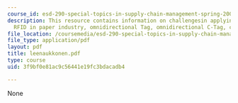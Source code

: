 ```yaml
---
course_id: esd-290-special-topics-in-supply-chain-management-spring-2005
description: This resource contains information on challengesin applying passive UHF
  RFID in paper industry, omnidirectional Tag, omnidirectional C-Tag, cardboard Reels.
file_location: /coursemedia/esd-290-special-topics-in-supply-chain-management-spring-2005/3f9bf0e81ac9c56441e19fc3bdacadb4_leenaukkonen.pdf
file_type: application/pdf
layout: pdf
title: leenaukkonen.pdf
type: course
uid: 3f9bf0e81ac9c56441e19fc3bdacadb4

---
```

None
